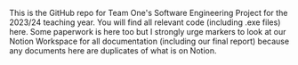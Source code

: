 This is the GitHub repo for Team One's Software Engineering Project for the 2023/24 teaching year. You will find all relevant code (including .exe files) here. Some paperwork is here too but I strongly urge markers to look at our Notion Workspace for all documentation (including our final report) because any documents here are duplicates of what is on Notion.
